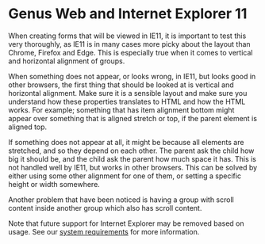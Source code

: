 # Genus Web and Internet Explorer 11

When creating forms that will be viewed in IE11, it is important to test this very thoroughly, as IE11 is in many cases more picky about the layout than Chrome, Firefox and Edge. This is especially true when it comes to vertical and horizontal alignment of groups. 

When something does not appear, or looks wrong, in IE11, but looks good in other browsers, the first thing that should be looked at is vertical and horizontal alignment. Make sure it is a sensible layout and make sure you understand how these properties translates to HTML and how the HTML works. For example; something that has item alignment bottom might appear over something that is aligned stretch or top, if the parent element is aligned top. 

If something does not appear at all, it might be because all elements are stretched, and so they depend on each other. The parent ask the child how big it should be, and the child ask the parent how much space it has. This is not handled well by IE11, but works in other browsers. This can be solved by either using some other alignment for one of them, or setting a specific height or width somewhere. 

Another problem that have been noticed is having a group with scroll content inside another group which also has scroll content.

Note that future support for Internet Explorer may be removed based on usage. See our [system requirements](../installation-and-configuration/system-requirements.md) for more information.
